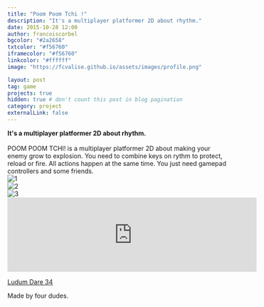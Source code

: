 ```yaml
---
title: "Poom Poom Tchi !"
description: "It's a multiplayer platformer 2D about rhythm."
date: 2015-10-28 12:00
author: francoiscorbel
bgcolor: "#2a2658"
txtcolor: "#f56760"
iframecolor: "#f56760"
linkcolor: "#ffffff"
image: "https://fcvalise.github.io/assets/images/profile.png"

layout: post
tag: game
projects: true
hidden: true # don't count this post in blog pagination
category: project
externalLink: false
---
```

<div class="text general-margin">
<strong>It's a multiplayer platformer 2D about rhythm.</strong><br><br>
</div>

<div class="text general-margin">POOM POOM TCHI! is a multiplayer platformer 2D about 
making your enemy grow to explosion. You need to combine keys on rythm 
to protect, reload or fire. All actions happen at the same time. You 
just need gamepad controllers and some friends.
</div>

<div class="general-margin">
<img src="{{ site.url}}/assets/images/poom-poom-tchi/gif_1.gif" alt="1" max-width="800">
</div>
<div class="general-margin">
<img src="{{ site.url}}/assets/images/poom-poom-tchi/gif_2.gif" alt="2" max-width="800">
</div>
<div class="general-margin">
<img src="{{ site.url}}/assets/images/poom-poom-tchi/gif_3.gif" alt="3" max-width="800">
</div>

<div class="general-margin">
<iframe frameborder="0" src="https://itch.io/embed/47480?bg_color=f56760&amp;fg_color=ffffff&amp;link_color=2a2658&amp;border_color=2a2658" width="560" height="167"></iframe>
</div>

<a href="http://ludumdare.com/compo/ludum-dare-34/?action=preview&uid=66215">Ludum Dare 34</a><br>

<div class="text general-margin">Made by four dudes.<br>
